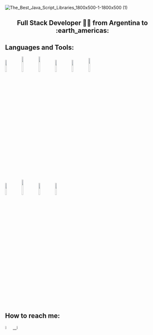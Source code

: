 
![The_Best_Java_Script_Libraries_1800x500-1-1800x500 (1)](https://user-images.githubusercontent.com/86077403/145899485-93297e54-4e3c-4f1c-a1bd-f46db97f3698.jpg)
                                                                          
<h2 align="center">
Full Stack Developer 👨‍💻 from Argentina to :earth_americas:
</h2>

## Languages and Tools:

<p>
  <code><img width="10%" src="https://www.vectorlogo.zone/logos/w3_html5/w3_html5-ar21.svg"></code>
  <code><img width="10%" height="50px" src="https://github.com/WanCirone/wancirone/blob/main/logos/1200px-Devicon-css3-plain.svg.png"></code>
  <code><img width="10%" height="50px" src="https://github.com/WanCirone/wancirone/blob/main/logos/javascript-1.svg"></code>
  <code><img width="10%" src="https://www.vectorlogo.zone/logos/git-scm/git-scm-ar21.svg"></code>
  <code><img width="10%" src="https://www.vectorlogo.zone/logos/reactjs/reactjs-ar21.svg"></code>
  <code><img width="10%" height="45" src="https://cdn.worldvectorlogo.com/logos/redux.svg"></code>
  <br />
  <code><img width="10%" src="https://www.vectorlogo.zone/logos/nodejs/nodejs-ar21.svg"></code>
  <code><img  width="10%" height="50px" src="https://github.com/WanCirone/wancirone/blob/main/logos/expressjs.svg"></code>
  <code><img width="10%" src="https://www.vectorlogo.zone/logos/postgresql/postgresql-ar21.svg"></code>
  <code><img width="10%" src="https://www.vectorlogo.zone/logos/sequelizejs/sequelizejs-ar21.svg"></code>
  <br />
</p>

## How to reach me:
<span >
<a href="https://www.linkedin.com/in/valentin-campos-nualart-2b6362206/" ><img width="5%" src="https://cdn-icons-png.flaticon.com/512/174/174857.png"> &nbsp;
<a href="mailto:valentincamposnualart@gmail.com" ><img width="5%" src="https://cdn-icons-png.flaticon.com/512/281/281769.png">
</span>
